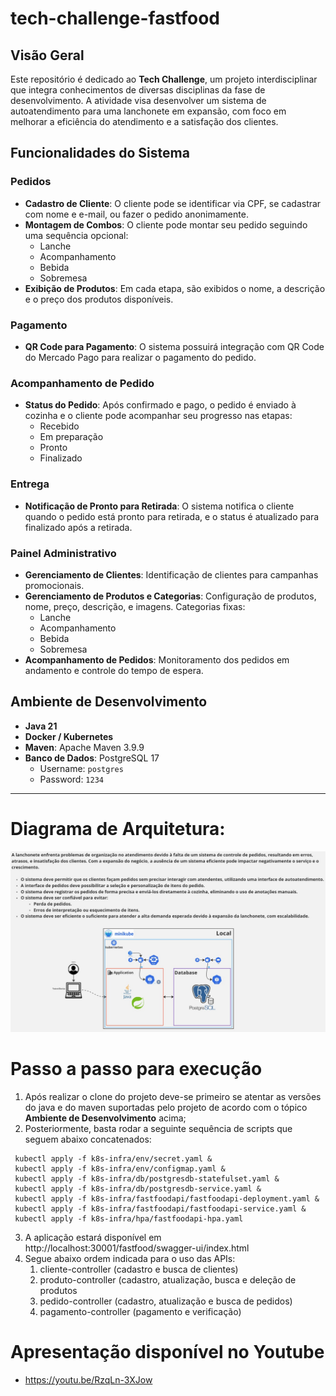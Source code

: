 # tech-challenge-fastfood

## Visão Geral
Este repositório é dedicado ao **Tech Challenge**, um projeto interdisciplinar que integra conhecimentos de diversas disciplinas da fase de desenvolvimento. A atividade visa desenvolver um sistema de autoatendimento para uma lanchonete em expansão, com foco em melhorar a eficiência do atendimento e a satisfação dos clientes.

## Funcionalidades do Sistema

### Pedidos
- **Cadastro de Cliente**: O cliente pode se identificar via CPF, se cadastrar com nome e e-mail, ou fazer o pedido anonimamente.
- **Montagem de Combos**: O cliente pode montar seu pedido seguindo uma sequência opcional:
    - Lanche
    - Acompanhamento
    - Bebida
    - Sobremesa
- **Exibição de Produtos**: Em cada etapa, são exibidos o nome, a descrição e o preço dos produtos disponíveis.

### Pagamento
- **QR Code para Pagamento**: O sistema possuirá integração com QR Code do Mercado Pago para realizar o pagamento do pedido.

### Acompanhamento de Pedido
- **Status do Pedido**: Após confirmado e pago, o pedido é enviado à cozinha e o cliente pode acompanhar seu progresso nas etapas:
    - Recebido
    - Em preparação
    - Pronto
    - Finalizado

### Entrega
- **Notificação de Pronto para Retirada**: O sistema notifica o cliente quando o pedido está pronto para retirada, e o status é atualizado para finalizado após a retirada.

### Painel Administrativo
- **Gerenciamento de Clientes**: Identificação de clientes para campanhas promocionais.
- **Gerenciamento de Produtos e Categorias**: Configuração de produtos, nome, preço, descrição, e imagens. Categorias fixas:
    - Lanche
    - Acompanhamento
    - Bebida
    - Sobremesa
- **Acompanhamento de Pedidos**: Monitoramento dos pedidos em andamento e controle do tempo de espera.

## Ambiente de Desenvolvimento

- **Java 21**
- **Docker / Kubernetes**
- **Maven**: Apache Maven 3.9.9
- **Banco de Dados**: PostgreSQL 17
    - Username: `postgres`
    - Password: `1234`
---

# Diagrama de Arquitetura:

![Desenho de arquitetura.jpg](documentacao%2FDesenho%20de%20arquitetura.jpg)

# Passo a passo para execução

1. Após realizar o clone do projeto deve-se primeiro se atentar as versões do java e do maven suportadas pelo projeto de acordo com o tópico **Ambiente de Desenvolvimento** acima;
2. Posteriormente, basta rodar a seguinte sequência de scripts que seguem abaixo concatenados:
```shell
 kubectl apply -f k8s-infra/env/secret.yaml &
 kubectl apply -f k8s-infra/env/configmap.yaml &
 kubectl apply -f k8s-infra/db/postgresdb-statefulset.yaml &
 kubectl apply -f k8s-infra/db/postgresdb-service.yaml &
 kubectl apply -f k8s-infra/fastfoodapi/fastfoodapi-deployment.yaml &
 kubectl apply -f k8s-infra/fastfoodapi/fastfoodapi-service.yaml & 
 kubectl apply -f k8s-infra/hpa/fastfoodapi-hpa.yaml
```
3. A aplicação estará disponível em http://localhost:30001/fastfood/swagger-ui/index.html
4. Segue abaixo ordem indicada para o uso das APIs:
   1. cliente-controller (cadastro e busca de clientes)
   2. produto-controller (cadastro, atualização, busca e deleção de produtos
   3. pedido-controller (cadastro, atualização e busca de pedidos)
   4. pagamento-controller (pagamento e verificação)

# Apresentação disponível no Youtube

- https://youtu.be/RzqLn-3XJow

